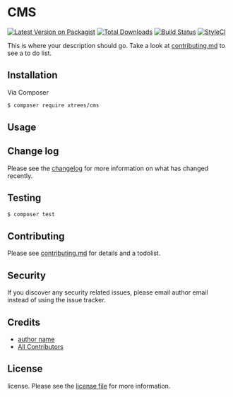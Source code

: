 # CMS

[![Latest Version on Packagist][ico-version]][link-packagist]
[![Total Downloads][ico-downloads]][link-downloads]
[![Build Status][ico-travis]][link-travis]
[![StyleCI][ico-styleci]][link-styleci]

This is where your description should go. Take a look at [contributing.md](contributing.md) to see a to do list.

## Installation

Via Composer

``` bash
$ composer require xtrees/cms
```

## Usage

## Change log

Please see the [changelog](changelog.md) for more information on what has changed recently.

## Testing

``` bash
$ composer test
```

## Contributing

Please see [contributing.md](contributing.md) for details and a todolist.

## Security

If you discover any security related issues, please email author email instead of using the issue tracker.

## Credits

- [author name][link-author]
- [All Contributors][link-contributors]

## License

license. Please see the [license file](license.md) for more information.

[ico-version]: https://img.shields.io/packagist/v/xtrees/cms.svg?style=flat-square
[ico-downloads]: https://img.shields.io/packagist/dt/xtrees/cms.svg?style=flat-square
[ico-travis]: https://img.shields.io/travis/xtrees/cms/master.svg?style=flat-square
[ico-styleci]: https://styleci.io/repos/12345678/shield

[link-packagist]: https://packagist.org/packages/xtrees/cms
[link-downloads]: https://packagist.org/packages/xtrees/cms
[link-travis]: https://travis-ci.org/xtrees/cms
[link-styleci]: https://styleci.io/repos/12345678
[link-author]: https://github.com/xtrees
[link-contributors]: ../../contributors
